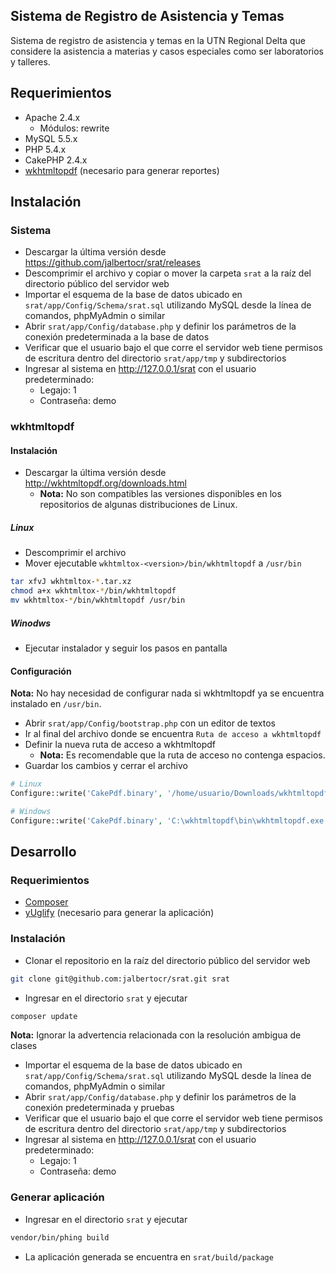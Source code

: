 ## Sistema de Registro de Asistencia y Temas

Sistema de registro de asistencia y temas en la UTN Regional Delta que considere la asistencia a materias y casos
especiales como ser laboratorios y talleres.

## Requerimientos

* Apache 2.4.x
  * Módulos: rewrite
* MySQL 5.5.x
* PHP 5.4.x
* CakePHP 2.4.x
* [wkhtmltopdf](http://wkhtmltopdf.org/) (necesario para generar reportes)

## Instalación

### Sistema

* Descargar la última versión desde https://github.com/jalbertocr/srat/releases
* Descomprimir el archivo y copiar o mover la carpeta `srat` a la raíz del directorio público del servidor web
* Importar el esquema de la base de datos ubicado en `srat/app/Config/Schema/srat.sql` utilizando MySQL
desde la línea de comandos, phpMyAdmin o similar
* Abrir `srat/app/Config/database.php` y definir los parámetros de la conexión predeterminada a la base de datos
* Verificar que el usuario bajo el que corre el servidor web tiene permisos de escritura dentro del directorio
`srat/app/tmp` y subdirectorios
* Ingresar al sistema en http://127.0.0.1/srat con el usuario predeterminado:
  * Legajo: 1
  * Contraseña: demo

### wkhtmltopdf

#### Instalación

* Descargar la última versión desde http://wkhtmltopdf.org/downloads.html
  * **Nota:** No son compatibles las versiones disponibles en los repositorios de algunas distribuciones de Linux.

##### Linux

* Descomprimir el archivo
* Mover ejecutable `wkhtmltox-<version>/bin/wkhtmltopdf` a `/usr/bin`

```bash
tar xfvJ wkhtmltox-*.tar.xz
chmod a+x wkhtmltox-*/bin/wkhtmltopdf
mv wkhtmltox-*/bin/wkhtmltopdf /usr/bin
```
##### Winodws

* Ejecutar instalador y seguir los pasos en pantalla

#### Configuración

**Nota:** No hay necesidad de configurar nada si wkhtmltopdf ya se encuentra instalado en `/usr/bin`.

* Abrir `srat/app/Config/bootstrap.php` con un editor de textos
* Ir al final del archivo donde se encuentra `Ruta de acceso a wkhtmltopdf`
* Definir la nueva ruta de acceso a wkhtmltopdf
  * **Nota:** Es recomendable que la ruta de acceso no contenga espacios.
* Guardar los cambios y cerrar el archivo

```php
# Linux
Configure::write('CakePdf.binary', '/home/usuario/Downloads/wkhtmltopdf');

# Windows
Configure::write('CakePdf.binary', 'C:\wkhtmltopdf\bin\wkhtmltopdf.exe');
```

## Desarrollo

### Requerimientos

* [Composer](https://getcomposer.org/)
* [yUglify](https://github.com/yui/yuglify) (necesario para generar la aplicación)

### Instalación

* Clonar el repositorio en la raíz del directorio público del servidor web

```bash
git clone git@github.com:jalbertocr/srat.git srat
```
* Ingresar en el directorio `srat` y ejecutar

```bash
composer update
```
**Nota:** Ignorar la advertencia relacionada con la resolución ambigua de clases

* Importar el esquema de la base de datos ubicado en `srat/app/Config/Schema/srat.sql` utilizando MySQL
desde la línea de comandos, phpMyAdmin o similar
* Abrir `srat/app/Config/database.php` y definir los parámetros de la conexión predeterminada y pruebas
* Verificar que el usuario bajo el que corre el servidor web tiene permisos de escritura dentro del directorio
`srat/app/tmp` y subdirectorios
* Ingresar al sistema en http://127.0.0.1/srat con el usuario predeterminado:
  * Legajo: 1
  * Contraseña: demo

### Generar aplicación

* Ingresar en el directorio `srat` y ejecutar

```bash
vendor/bin/phing build
```

* La aplicación generada se encuentra en `srat/build/package`
